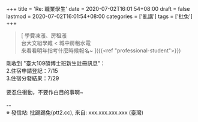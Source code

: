 +++
title = 'Re: 職業學生'
date = 2020-07-02T16:01:54+08:00
draft = false
lastmod = 2020-07-02T16:01:54+08:00
categories = ['亂講']
tags = ['批兔']
+++
> [
學費凍漲、房租漲<br>
台大文組學雜 < 城中房租水電<br>
來看看明年指考什麼時候報名~
]({{<ref "professional-student">}})

剛收到 "臺大109碩博士班新生註冊訊息"：<br>
2.住宿申請登記：7/15<br>
3.住宿分發結果：7/29<br>
<br>
要忍住衝動，不要作白目的事啊~<br>
<br>
--<br>
※ 發信站: 批踢踢兔(ptt2.cc), 來自: xxx.xxx.xxx.xxx (臺灣)<br>
